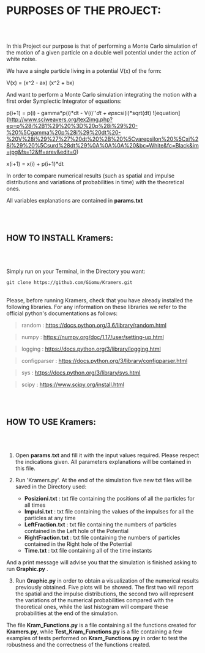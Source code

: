 
# PURPOSES OF THE PROJECT:
</br>
</br>


In this Project our purpose is that of performing a Monte Carlo simulation of the motion of a given particle on a double well potential under the action of white noise.

We have a single particle living in a potential V(x) of the form:

V(x) = (x^2 - ax) (x^2 + bx)

And want to perform a Monte Carlo simulation integrating the motion with a first order Symplectic Integrator of equations:

p(i+1) = p(i) - gamma*p(i)*dt - V(i)''*dt + eps*csi(i)*sqrt(dt)
![equation] (http://www.sciweavers.org/tex2img.php?eq=p%28i%2B1%29%20%3D%20p%28i%29%20-%20%5Cgamma%20p%28i%29%20dt%20-%20V%28i%29%27%27%20dt%20%2B%20%5Cvarepsilon%20%5Cxi%28i%29%20%5Csurd%28dt%29%0A%0A%0A%20&bc=White&fc=Black&im=jpg&fs=12&ff=arev&edit=0)

x(i+1) = x(i) + p(i+1)*dt

In order to compare numerical results (such as spatial and impulse distributions and variations of probabilities in time) with the theoretical ones. 

All variables explanations are contained in **params.txt**

</br>
</br>








## HOW TO INSTALL Kramers:
</br>
</br>


Simply run on your Terminal, in the Directory you want:
```
git clone https://github.com/Giomu/Kramers.git   
```
</br>
Please, before running Kramers, check that you have already installed the following libraries. For any information on these libraries we refer to the official python's documentations as follows:



> random       : https://docs.python.org/3.6/library/random.html

> numpy        : https://numpy.org/doc/1.17/user/setting-up.html

> logging      : https://docs.python.org/3/library/logging.html

> configparser : https://docs.python.org/3/library/configparser.html

> sys          : https://docs.python.org/3/library/sys.html

> scipy        : https://www.scipy.org/install.html

</br>
</br>








## HOW TO USE Kramers:
</br>
</br>


1. Open **params.txt** and fill it with the input values required. Please respect the indications given. All parameters explanations will be contained in this file.

2. Run 'Kramers.py'. At the end of the simulation five new txt files will be saved in the Directory used:

	- **Posizioni.txt**       : txt file containing the positions of all the particles for all times
	- **Impulsi.txt**          : txt file containing the values of the impulses for all the particles at any time
	- **LeftFraction.txt**   : txt file containing the numbers of particles contained in the Left hole of the Potential
	- **RightFraction.txt** : txt file containing the numbers of particles contained in the Right hole of the Potential
	- **Time.txt**              : txt file containing all of the time instants 

And a print message will advise you that the simulation is finished asking to run **Graphic.py** .

3. Run **Graphic.py** in order to obtain a visualization of the numerical results previously obtained. Five plots will be showed. The first two will report the spatial and the impulse distributions, the second two will represent the variations of the numerical probabilities compared with the theoretical ones, while the last histogram will compare these probabilities at the end of the simulation.


The file **Kram_Functions.py** is a file containing all the functions created for **Kramers.py**, while **Test_Kram_Functions.py** is a file containing a few examples of tests performed on **Kram_Functions.py** in order to test the robustness and the correctness of the functions created. 







